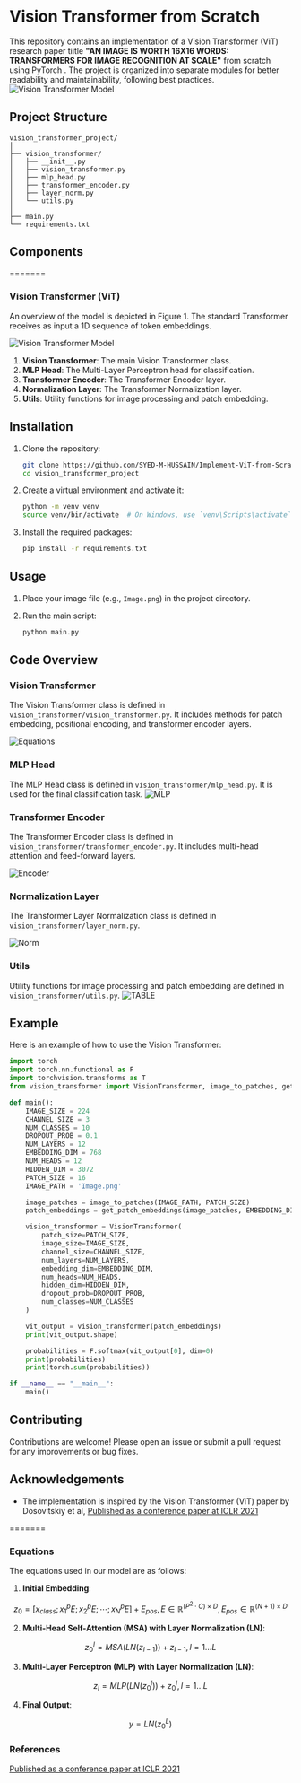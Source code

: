 # Vision Transformer from Scratch

This repository contains an implementation of a Vision Transformer (ViT) research paper tiitle **"AN IMAGE IS WORTH 16X16 WORDS: TRANSFORMERS FOR IMAGE RECOGNITION AT SCALE"** from scratch using PyTorch . The project is organized into separate modules for better readability and maintainability, following best practices.
![Vision Transformer Model](https://github.com/SYED-M-HUSSAIN/Implement-ViT-from-Scratch/blob/main/content/ViT.png)

## Project Structure

```
vision_transformer_project/
│
├── vision_transformer/
│   ├── __init__.py
│   ├── vision_transformer.py
│   ├── mlp_head.py
│   ├── transformer_encoder.py
│   ├── layer_norm.py
│   └── utils.py
│
├── main.py
└── requirements.txt
```

## Components
=======
### Vision Transformer (ViT)
An overview of the model is depicted in Figure 1. The standard Transformer receives as input a 1D sequence of token embeddings.


![Vision Transformer Model](https://github.com/SYED-M-HUSSAIN/Implement-ViT-from-Scratch/blob/main/content/ViT.png)


1. **Vision Transformer**: The main Vision Transformer class.
2. **MLP Head**: The Multi-Layer Perceptron head for classification.
3. **Transformer Encoder**: The Transformer Encoder layer.
4. **Normalization Layer**: The Transformer Normalization layer.
5. **Utils**: Utility functions for image processing and patch embedding.

## Installation

1. Clone the repository:
    ```bash
    git clone https://github.com/SYED-M-HUSSAIN/Implement-ViT-from-Scratch.git
    cd vision_transformer_project
    ```

2. Create a virtual environment and activate it:
    ```bash
    python -m venv venv
    source venv/bin/activate  # On Windows, use `venv\Scripts\activate`
    ```

3. Install the required packages:
    ```bash
    pip install -r requirements.txt
    ```

## Usage

1. Place your image file (e.g., `Image.png`) in the project directory.

2. Run the main script:
    ```bash
    python main.py
    ```

## Code Overview

### Vision Transformer

The Vision Transformer class is defined in `vision_transformer/vision_transformer.py`. It includes methods for patch embedding, positional encoding, and transformer encoder layers.

![Equations](https://github.com/SYED-M-HUSSAIN/Implement-ViT-from-Scratch/blob/main/content/equations.png)
### MLP Head

The MLP Head class is defined in `vision_transformer/mlp_head.py`. It is used for the final classification task.
![MLP](https://github.com/SYED-M-HUSSAIN/Implement-ViT-from-Scratch/blob/main/content/mlp.png)
### Transformer Encoder

The Transformer Encoder class is defined in `vision_transformer/transformer_encoder.py`. It includes multi-head attention and feed-forward layers.

![Encoder](https://github.com/SYED-M-HUSSAIN/Implement-ViT-from-Scratch/blob/main/content/encoder.png)

### Normalization Layer

The Transformer Layer Normalization class is defined in `vision_transformer/layer_norm.py`.

![Norm](https://github.com/SYED-M-HUSSAIN/Implement-ViT-from-Scratch/blob/main/content/norm.png)

### Utils

Utility functions for image processing and patch embedding are defined in `vision_transformer/utils.py`.
![TABLE](https://github.com/SYED-M-HUSSAIN/Implement-ViT-from-Scratch/blob/main/content/table.png)

## Example

Here is an example of how to use the Vision Transformer:

```python
import torch
import torch.nn.functional as F
import torchvision.transforms as T
from vision_transformer import VisionTransformer, image_to_patches, get_patch_embeddings

def main():
    IMAGE_SIZE = 224
    CHANNEL_SIZE = 3
    NUM_CLASSES = 10
    DROPOUT_PROB = 0.1
    NUM_LAYERS = 12
    EMBEDDING_DIM = 768
    NUM_HEADS = 12
    HIDDEN_DIM = 3072
    PATCH_SIZE = 16
    IMAGE_PATH = 'Image.png'

    image_patches = image_to_patches(IMAGE_PATH, PATCH_SIZE)
    patch_embeddings = get_patch_embeddings(image_patches, EMBEDDING_DIM)

    vision_transformer = VisionTransformer(
        patch_size=PATCH_SIZE,
        image_size=IMAGE_SIZE,
        channel_size=CHANNEL_SIZE,
        num_layers=NUM_LAYERS,
        embedding_dim=EMBEDDING_DIM,
        num_heads=NUM_HEADS,
        hidden_dim=HIDDEN_DIM,
        dropout_prob=DROPOUT_PROB,
        num_classes=NUM_CLASSES
    )

    vit_output = vision_transformer(patch_embeddings)
    print(vit_output.shape)

    probabilities = F.softmax(vit_output[0], dim=0)
    print(probabilities)
    print(torch.sum(probabilities))

if __name__ == "__main__":
    main()
```

## Contributing

Contributions are welcome! Please open an issue or submit a pull request for any improvements or bug fixes.

## Acknowledgements

- The implementation is inspired by the Vision Transformer (ViT) paper by Dosovitskiy et al, [Published as a conference paper at ICLR 2021](https://github.com/SYED-M-HUSSAIN/Implement-ViT-from-Scratch/content/Research%20paper.pdf)

=======
### Equations

The equations used in our model are as follows:



1. **Initial Embedding**:
```math
   
    z_0 = [x_{class}; x_1^pE; x_2^pE; \cdots; x_N^pE] + E_{pos}, E \in \mathbb{R}^{(P^2 \cdot C) \times D}, E_{pos} \in \mathbb{R}^{(N+1) \times D}
   
```
2. **Multi-Head Self-Attention (MSA) with Layer Normalization (LN)**:
```math
   
   z_0^l = MSA(LN(z_{l-1})) + z_{l-1}, l = 1 \ldots L
```
3. **Multi-Layer Perceptron (MLP) with Layer Normalization (LN)**:
```math
   
   z_l = MLP(LN(z_0^l)) + z_0^l, l = 1 \ldots L
   
```
4. **Final Output**:
```math
   
   y = LN(z_0^L)
   
```

### References
[Published as a conference paper at ICLR 2021](https://github.com/SYED-M-HUSSAIN/Implement-ViT-from-Scratch/content/Research%20paper.pdf)